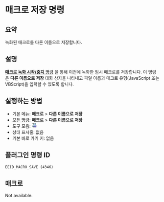 # 매크로 저장 명령

## 요약

녹화된 매크로를 다른 이름으로 저장합니다.

## 설명

[**매크로 녹화 시작/중지** 명령](quick_macro_record) 을 통해 이전에 녹화한 임시 매크로를 저장합니다.
이 명령은 **다른 이름으로 저장** 대화 상자을 나타내고 파일 이름과 매크로 유형(JavaScript 또는 VBScript)을 입력할 수
있도록 합니다.

## 실행하는 방법

- 기본 메뉴: **매크로** \> **다른 이름으로 저장**
- [모든 명령](../tools/all_commands): **매크로**
\> **다른 이름으로 저장**
- 도구 모음: ![](../../images/macrosave.png)
- 상태 표시줄: 없음
- 기본 바로 가기 키: 없음

## 플러그인 명령 ID

```
EEID_MACRO_SAVE (4346)
```

## 매크로

Not available.
